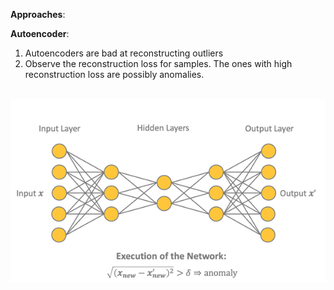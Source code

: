 **Approaches**:

**Autoencoder**:
1. Autoencoders are bad at reconstructing outliers
2. Observe the reconstruction loss for samples. The ones with high reconstruction loss are possibly anomalies. 
<p align="center"><br><img  src=docs/autoanomaly.png width=600></br></p>